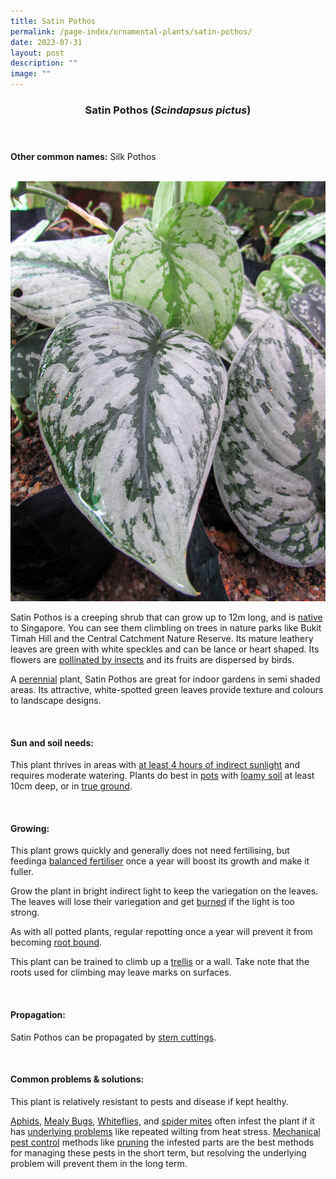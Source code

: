 ```yaml
---
title: Satin Pothos
permalink: /page-index/ornamental-plants/satin-pothos/
date: 2023-07-31
layout: post
description: ""
image: ""
---
```

<header> 
	<h3>Satin Pothos (<em>Scindapsus pictus</em>)</h3> 
</header> 
 
<section> 
	<p><strong>Other common names:</strong> Silk Pothos</p> 
	<br> 
</section> 
 
<section> 
	<img title="The silvery leaves o a Satin pothos. Photo by Victoria Lim." src="/images/Plants/satinpothos_victorialim.jpg">
	<p>Satin Pothos is a creeping shrub that can grow up to 12m long, and is <a href="/page-index/glossary/native-plants/">native</a> to Singapore. You can see them climbling on trees in nature parks like Bukit Timah Hill and the Central Catchment Nature Reserve. Its mature leathery leaves are green with white speckles and can be lance or heart shaped. Its flowers are <a href="/page-index/biodiversity/pollinators/">pollinated by insects</a> and its fruits are dispersed by birds.</p>
	<p>A <a href="/learn-more-about-gardening/glossary/#p">perennial</a> plant, Satin Pothos are great for indoor gardens in semi shaded areas. Its attractive, white-spotted green leaves provide texture and colours to landscape designs.</p>
	 <br> 
</section> 
 
<section> 
  <h4>Sun and soil needs:</h4> 
  <p>This plant thrives in areas with <a href="/page-index/horticulture-techniques/gauging-light/">at least 4 hours of indirect sunlight</a> and requires moderate watering. Plants do best in <a href="/page-index/horticulture-techniques/planting-in-containers/">pots</a> with <a href="/page-index/horticulture-techniques/soil/">loamy soil</a> at least 10cm deep, or in <a href="/page-index/horticulture-techniques/true-ground/">true ground</a>.</p> 
	<br>
</section>

<section> 
  <h4>Growing:</h4> 
	<p>This plant grows quickly and generally does not need fertilising, but feedinga  <a href="/page-index/horticulture-techniques/fertilising/">balanced fertiliser</a> once a year will boost its growth and make it fuller.</p>
	<p>Grow the plant in bright indirect light to keep the variegation on the leaves. The leaves will lose their variegation and get <a href="/page-index/plant-problems/sunburn/">burned</a> if the light is too strong.</p>
	<p>As with all potted plants, regular repotting once a year will prevent it from becoming <a href="/page-index/plant-problems/root-bound/">root bound</a>.</p> 
	<p>This plant can be trained to climb up a <a href="/page-index/hardscapes/trellises/">trellis</a> or a wall. Take note that the roots used for climbing may leave marks on surfaces.</p>
	<br> 
</section> 

<section> 
  <h4>Propagation:</h4> 
	<p>Satin Pothos can be propagated by <a href="/page-index/horticulture-techniques/propagating-by-cuttings/">stem cuttings</a>.</p> 
	<br> 
</section> 
 
<section> 
  <h4>Common problems &amp; solutions:</h4> 
	<p>This plant is relatively resistant to pests and disease if kept healthy.</p>
<p><a href="/page-index/pests/aphids/">Aphids</a>, <a href="/page-index/pests/mealy-bugs/">Mealy Bugs</a>, <a href="/page-index/pests/whiteflies/">Whiteflies</a>, and <a href="/page-index/pests/spider-mites/">spider mites</a> often infest the plant if it has <a href="/learn-more-about-gardening/plant-problems/">underlying problems</a> like repeated wilting from heat stress. <a href="/horticulture-techniques/pest-control/">Mechanical pest control</a> methods like <a href="/page-index/horticulture-techniques/pruning/">pruning</a> the infested parts are the best methods for managing these pests in the short term, but resolving the underlying problem will prevent them in the long term.</p>
	<br> 
</section>